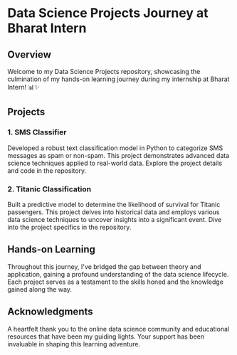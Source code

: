 # Data Science Projects Journey at Bharat Intern

## Overview
Welcome to my Data Science Projects repository, showcasing the culmination of my hands-on learning journey during my internship at Bharat Intern! 📊✨

## Projects
### 1. SMS Classifier
Developed a robust text classification model in Python to categorize SMS messages as spam or non-spam. This project demonstrates advanced data science techniques applied to real-world data. Explore the project details and code in the repository.

### 2. Titanic Classification
Built a predictive model to determine the likelihood of survival for Titanic passengers. This project delves into historical data and employs various data science techniques to uncover insights into a significant event. Dive into the project specifics in the repository.

## Hands-on Learning
Throughout this journey, I've bridged the gap between theory and application, gaining a profound understanding of the data science lifecycle. Each project serves as a testament to the skills honed and the knowledge gained along the way.

## Acknowledgments
A heartfelt thank you to the online data science community and educational resources that have been my guiding lights. Your support has been invaluable in shaping this learning adventure.
